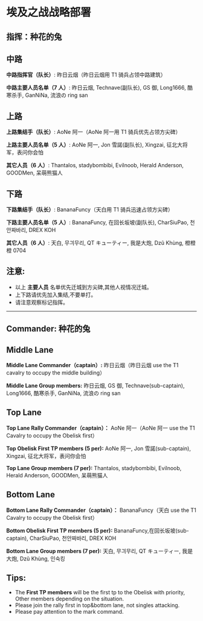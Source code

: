 # 埃及之战战略部署

## 指挥：种花的兔

## 中路

**中路指挥官（队长）**: 昨日云烟（昨日云烟用 T1 骑兵占领中路建筑）

**中路主要人员名单（7 人）**: 昨日云烟, Technave(副队长), GS 御, Long1666, 酷寒杀手, GanNiNa, 流浪の ring san

## 上路

**上路集结手（队长）**: AoNe 阿一（AoNe 阿一用 T1 骑兵优先占领方尖碑）

**上路主要人员名单（5 人）**: AoNe 阿一, Jon 雪諾(副队长), Xingzai, 征北大将军，表问你会怕

**其它人员（6 人）**: Thantalos, stadybombibi, Evilnoob, Herald Anderson, GOODMen, 呆萌熊猫人

## 下路

**下路集结手（队长）**: BananaFuncy（天白用 T1 骑兵迅速占领方尖碑）

**下路主要人员名单（5 人）**: BananaFuncy, 在回长坂坡(副队长), CharSiuPao, 천안짜바리, DREX KOH

**其它人员（6 人）**: 天白, 무긔무리, QT キューティー, 我是大炮, Dzũ Khùng, 橙橙橙 0704

## 注意:

- 以上 **主要人员** 名单优先迁城到方尖碑,其他人视情况迁城。
- 上下路请优先加入集结,不要单打。
- 请注意观察标记指挥。

---

## Commander: 种花的兔

## Middle Lane

**Middle Lane Commander（captain）:** 昨日云烟（昨日云烟 use the T1 cavalry to occupy the middle building）

**Middle Lane Group members:** 昨日云烟, GS 御, Technave(sub-captain), Long1666, 酷寒杀手, GanNiNa, 流浪の ring san

## Top Lane

**Top Lane Rally Commander（captain）：** AoNe 阿一（AoNe 阿一 use the T1 Cavalry to occupy the Obelisk first）

**Top Obelisk First TP members (5 per):** AoNe 阿一, Jon 雪諾(sub-captain), Xingzai, 征北大将军，表问你会怕

**Top Lane Group members (7 per):** Thantalos, stadybombibi, Evilnoob, Herald Anderson, GOODMen, 呆萌熊猫人

## Bottom Lane

**Bottom Lane Rally Commander（captain）：** BananaFuncy（天白 use the T1 Cavalry to occupy the Obelisk first）

**Bottom Obelisk First TP members (5 per):** BananaFuncy,在回长坂坡(sub-captain), CharSiuPao, 천안짜바리, DREX KOH

**Bottom Lane Group members (7 per):** 天白, 무긔무리, QT キューティー, 我是大炮, Dzũ Khùng, 인숙킹

## Tips:

- The **First TP members** will be the first tp to the Obelisk with priority, Other members depending on the situation.
- Please join the rally first in top&bottom lane, not singles attacking.
- Please pay attention to the mark command.
